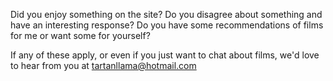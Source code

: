 Did you enjoy something on the site? Do you disagree about something and have an interesting response? Do you have some recommendations of films for me or want some for yourself? 

If any of these apply, or even if you just want to chat about films, we'd love to hear from you at [tartanllama@hotmail.com](mailto:tartanllama@hotmail.com)
